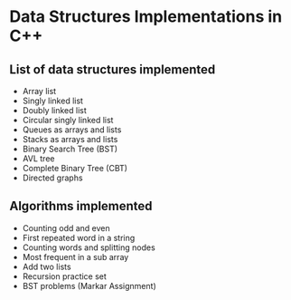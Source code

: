 # Data Structures Implementations in C++

## List of data structures implemented

- Array list
- Singly linked list
- Doubly linked list
- Circular singly linked list
- Queues as arrays and lists
- Stacks as arrays and lists
- Binary Search Tree (BST)
- AVL tree
- Complete Binary Tree (CBT)
- Directed graphs

## Algorithms implemented

- Counting odd and even
- First repeated word in a string
- Counting words and splitting nodes
- Most frequent in a sub array
- Add two lists
- Recursion practice set
- BST problems (Markar Assignment)
